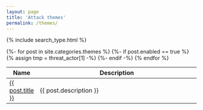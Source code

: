 ```yaml
---
layout: page
title: 'Attack themes'
permalink: /themes/
---
```


{% include search_type.html %}

<table>
    <colgroup>
        <col width="10%" />
        <col width="90%" />
    </colgroup>
    <thead>
        <tr class="header">
            <th>Name</th>
            <th>Description</th>
        </tr>
    </thead>
    <tbody id="myTable">
        {%- for post in site.categories.themes %}
        {%- if post.enabled == true %}
        <tr>
        {% assign tmp = threat_actor[1] -%}
            <td markdown="span"><a href="{{ site.url }}{{ site.baseurl }}/{{ post.permalink }}">{{ post.title }}</a></td>
            <td markdown="span">{{ post.description }}</td>
        </tr>
        {%- endif -%}
        {% endfor %}
    </tbody>
</table>